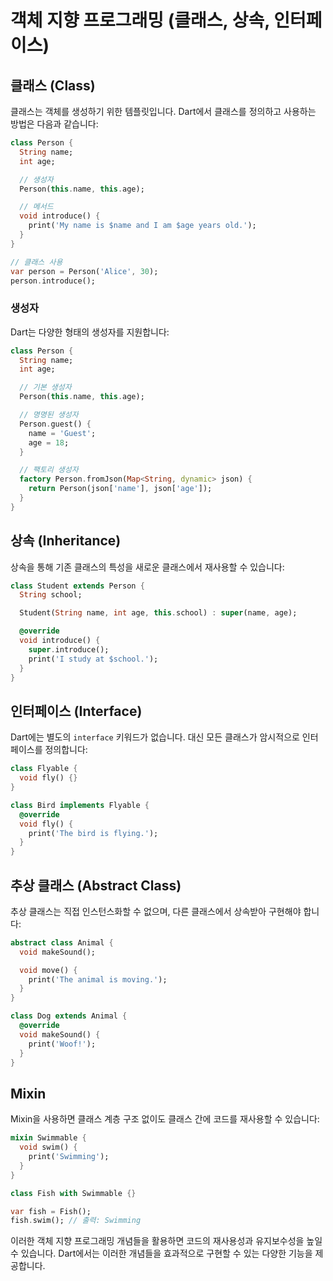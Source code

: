 # 객체 지향 프로그래밍 (클래스, 상속, 인터페이스)

## 클래스 (Class)

클래스는 객체를 생성하기 위한 템플릿입니다. Dart에서 클래스를 정의하고 사용하는 방법은 다음과 같습니다:

```dart
class Person {
  String name;
  int age;

  // 생성자
  Person(this.name, this.age);

  // 메서드
  void introduce() {
    print('My name is $name and I am $age years old.');
  }
}

// 클래스 사용
var person = Person('Alice', 30);
person.introduce();
```

### 생성자

Dart는 다양한 형태의 생성자를 지원합니다:

```dart
class Person {
  String name;
  int age;

  // 기본 생성자
  Person(this.name, this.age);

  // 명명된 생성자
  Person.guest() {
    name = 'Guest';
    age = 18;
  }

  // 팩토리 생성자
  factory Person.fromJson(Map<String, dynamic> json) {
    return Person(json['name'], json['age']);
  }
}
```

## 상속 (Inheritance)

상속을 통해 기존 클래스의 특성을 새로운 클래스에서 재사용할 수 있습니다:

```dart
class Student extends Person {
  String school;

  Student(String name, int age, this.school) : super(name, age);

  @override
  void introduce() {
    super.introduce();
    print('I study at $school.');
  }
}
```

## 인터페이스 (Interface)

Dart에는 별도의 `interface` 키워드가 없습니다. 대신 모든 클래스가 암시적으로 인터페이스를 정의합니다:

```dart
class Flyable {
  void fly() {}
}

class Bird implements Flyable {
  @override
  void fly() {
    print('The bird is flying.');
  }
}
```

## 추상 클래스 (Abstract Class)

추상 클래스는 직접 인스턴스화할 수 없으며, 다른 클래스에서 상속받아 구현해야 합니다:

```dart
abstract class Animal {
  void makeSound();

  void move() {
    print('The animal is moving.');
  }
}

class Dog extends Animal {
  @override
  void makeSound() {
    print('Woof!');
  }
}
```

## Mixin

Mixin을 사용하면 클래스 계층 구조 없이도 클래스 간에 코드를 재사용할 수 있습니다:

```dart
mixin Swimmable {
  void swim() {
    print('Swimming');
  }
}

class Fish with Swimmable {}

var fish = Fish();
fish.swim(); // 출력: Swimming
```

이러한 객체 지향 프로그래밍 개념들을 활용하면 코드의 재사용성과 유지보수성을 높일 수 있습니다. Dart에서는 이러한 개념들을 효과적으로 구현할 수 있는 다양한 기능을 제공합니다.